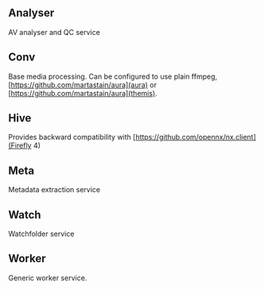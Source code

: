 ## Analyser
AV analyser and QC service

## Conv
Base media processing. Can be configured to use plain ffmpeg, 
[https://github.com/martastain/aura](aura) or [https://github.com/martastain/aura](themis).

## Hive
Provides backward compatibility with [https://github.com/opennx/nx.client](Firefly 4)

## Meta
Metadata extraction service

## Watch
Watchfolder service

## Worker
Generic worker service.
